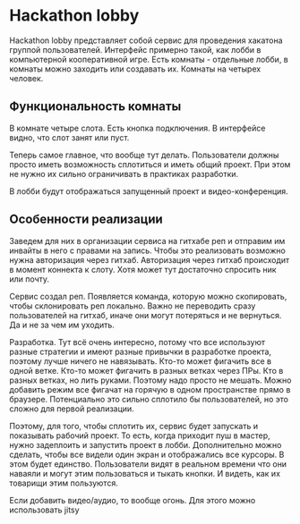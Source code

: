 # Hackathon lobby

Hackathon lobby представляет собой сервис для проведения хакатона группой пользователей. Интерфейс примерно такой, как лобби в компьютерной кооперативной игре. Есть комнаты - отдельные лобби, в комнаты можно заходить или создавать их. Комнаты на четырех человек.

## Функциональность комнаты

В комнате четыре слота. Есть кнопка подключения. В интерфейсе видно, что слот занят или пуст.

Теперь самое главное, что вообще тут делать. Пользователи должны просто иметь возможность сплотиться и иметь общий проект. При этом не нужно их сильно ограничивать в практиках разработки.

В лобби будут отображаться запущенный проект и видео-конференция.

## Особенности реализации

Заведем для них в организации сервиса на гитхабе реп и отправим им инвайты в него с правами на запись. Чтобы это реализовать возможно нужна авторизация через гитхаб. Авторизация через гитхаб происходит в момент коннекта к слоту. Хотя может тут достаточно спросить ник или почту.

Сервис создал реп. Появляется команда, которую можно скопировать, чтобы склонировать реп локально. Важно не переводить сразу пользователей на гитхаб, иначе они могут потеряться и не вернуться. Да и не за чем им уходить.

Разработка. Тут всё очень интересно, потому что все используют разные стратегии и имеют разные привычки в разработке проекта, поэтому лучше ничего не навязывать. Кто-то может фигачить все в одной ветке. Кто-то может фигачить в разных ветках через ПРы. Кто в разных ветках, но лить руками. Поэтому надо просто не мешать. Можно добавить режим все фигачат на горячую в одном пространстве прямо в браузере. Потенциально это сильно сплотило бы пользователей, но это сложно для первой реализации.

Поэтому, для того, чтобы сплотить их, сервис будет запускать и показывать рабочий проект. То есть, когда приходит пуш в мастер, нужно задеплоить и запустить проект в лобби. Дополнительно можно сделать, чтобы все видели один экран и отображались все курсоры. В этом будет единство. Пользователи видят в реальном времени что они наваяли и могут этим пользоваться и тыкать кнопки. И видеть, как их товарищи этим пользуются.

Если добавить видео/аудио, то вообще огонь. Для этого можно использовать jitsy
